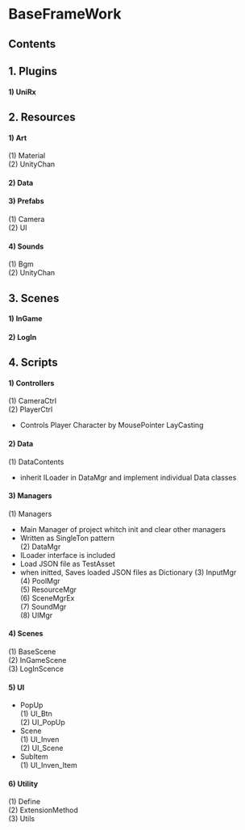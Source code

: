 BaseFrameWork
=============
Contents
--------
## 1. Plugins
#### 1) UniRx
## 2. Resources
#### 1) Art   
   (1) Material   
   (2) UnityChan   
#### 2) Data   
#### 3) Prefabs   
   (1) Camera   
   (2) UI   
#### 4) Sounds   
   (1) Bgm   
   (2) UnityChan   
## 3. Scenes
#### 1) InGame
#### 2) LogIn
## 4. Scripts
#### 1) Controllers   
   (1) CameraCtrl   
   (2) PlayerCtrl   
   - Controls Player Character by MousePointer LayCasting   
#### 2) Data   
   (1) DataContents   
   - inherit ILoader in DataMgr and implement individual Data classes   
#### 3) Managers   
   (1) Managers   
   - Main Manager of project whitch init and clear other managers   
   - Written as SingleTon pattern    
   (2) DataMgr
   - ILoader interface is included
   - Load JSON file as TestAsset
   - when initted, Saves loaded JSON files as Dictionary
   (3) InputMgr   
   (4) PoolMgr   
   (5) ResourceMgr   
   (6) SceneMgrEx   
   (7) SoundMgr   
   (8) UIMgr   
#### 4) Scenes   
   (1) BaseScene   
   (2) InGameScene      
   (3) LogInScence      
#### 5) UI   
* PopUp   
   (1) UI_Btn   
   (2) UI_PopUp   
* Scene   
   (1) UI_Inven   
   (2) UI_Scene   
* SubItem   
   (1) UI_Inven_Item    
#### 6) Utility   
   (1) Define   
   (2) ExtensionMethod   
   (3) Utils   

